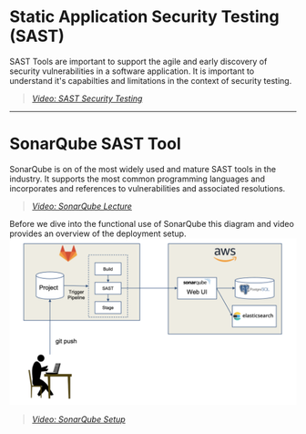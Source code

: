 # Static Application Security Testing (SAST)

SAST Tools are important to support the agile and early discovery of security vulnerabilities in a software application.  It is important to understand it's capabilties and limitations in the context of security testing.
> [*Video: SAST Security Testing*](https://auburn.hosted.panopto.com/Panopto/Pages/Viewer.aspx?id=f0afb744-4469-4429-abff-aeac00f7cf7e)

---

# SonarQube SAST Tool 

SonarQube is on of the most widely used and mature SAST tools in the industry.  It supports the most common programming languages and incorporates and references to vulnerabilities and associated resolutions.  

> [*Video: SonarQube Lecture*](https://auburn.hosted.panopto.com/Panopto/Pages/Viewer.aspx?id=d4306e17-27dd-4271-8475-aeac01021639) 

Before we dive into the functional use of SonarQube this diagram and video provides an overview of the deployment setup.
![img.png](img/sonarqube-setup.png)
> [*Video: SonarQube Setup*](https://auburn.hosted.panopto.com/Panopto/Pages/Viewer.aspx?id=d4306e17-27dd-4271-8475-aeac01021639)



    
